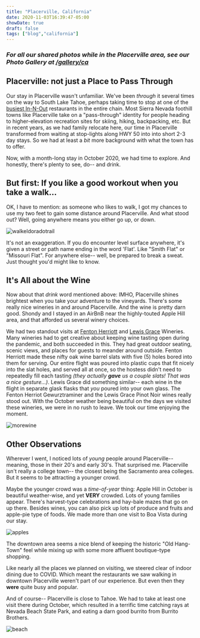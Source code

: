 ```yaml
---
title: "Placerville, California"
date: 2020-11-03T16:39:47-05:00
showDate: true
draft: false
tags: ["blog","california"]
---
```

### *For all our shared photos while in the Placerville area, see our Photo Gallery at [/gallery/ca](/gallery/ca)*

## Placerville: not just a Place to Pass Through
Our stay in Placerville wasn't unfamiliar.  We've been *through* it several times on the way to South Lake Tahoe, perhaps taking time to stop at one of the [busiest In-N-Out]() restaurants in the entire chain.  Most Sierra Nevada foothill towns like Placerville take on a "pass-through" identity for people heading to higher-elevation recreation sites for skiing, hiking, backpacking, etc. But in recent years, as we had family relocate here, our time in Placerville transformed from waiting at stop-lights along HWY 50 into into short 2-3 day stays.  So we had at least a *bit* more background with what the town has to offer.

Now, with a month-long stay in October 2020, we had time to explore.  And honestly, there's plenty to see, do-- and drink.

## But first:  If you like a good workout when you take a walk...
OK, I have to mention: as someone who likes to walk, I got my chances to use my two feet to gain some distance around Placerville.   And what stood out?  Well, going anywhere means you either go up, or down.

![walkeldoradotrail](/gallery/ca/ca_1.jpg)

It's not an exaggeration.  If you do encounter level surface anywhere, it's given a street or path name ending in the word 'Flat'.  Like "Smith Flat" or "Missouri Flat".  For anywhere else-- well, be prepared to break a sweat.  Just thought you'd might like to know.

## It's All about the Wine 
Now about that *drink* word mentioned above:  IMHO, Placerville shines brightest when you take your adventure to the vineyards.  There's some really nice wineries in and around Placerville.  And the wine is pretty darn good.  Shondy and I stayed in an AirBnB near the highly-touted Apple Hill area, and that afforded us several winery choices.   

We had two standout visits at [Fenton Herriott](https://www.fentonherriott.com/) and [Lewis Grace](https://gracepatriotwines.com/) Wineries.   Many wineries had to get creative about keeping wine tasting open during the pandemic, and both succeeded in this.  They had great outdoor seating, scenic views, and places for guests to meander around outside. Fenton Herriott made these nifty oak wine barrel slats with five (5) holes bored into them for serving.  Our entire flight was poured into plastic cups that fit nicely into the slat holes, and served all at once, so the hostess didn't need to repeatedly fill each tasting *(they actually **gave** us a couple slats! That was a nice gesture...)*.  Lewis Grace did something similar-- each wine in the flight in separate glask flasks that *you* poured into your own glass.   The Fenton Herriot Gewurztraminer and the Lewis Grace Pinot Noir wines really stood out.   With the October weather being beautiful on the days we visited these wineries, we were in no rush to leave.  We took our time enjoying the moment.

![morewine](/gallery/ca/ca_2.jpg)


## Other Observations
Wherever I went, I noticed lots of *young* people around Placerville-- meaning, those in their 20's and early 30's.  That surprised me.  Placerville isn't really a college town-- the closest being the Sacramento area colleges.  But it seems to be attracting a younger crowd.

Maybe the younger crowd was a *time-of-year* thing: Apple Hill in October is beautiful weather-wise, and yet **VERY** crowded.  Lots of young families appear. There's harvest-type celebrations and hay-bale mazes that go on up there.   Besides wines, you can also pick up lots of produce and fruits and apple-pie type of foods.   We made more than one visit to Boa Vista during our stay.

![apples](/gallery/ca/ca_9.jpg) 

The downtown area seems a nice blend of keeping the historic "Old Hang-Town" feel while mixing up with some more affluent boutique-type shopping.  

Like nearly all the places we planned on visiting, we steered clear of indoor dining due to COVID.  Which meant the restaurants we saw walking in downtown Placerville weren't part of our experience.  But even then they **were** quite busy and popular.

And of course-- Placerville is close to Tahoe.   We had to take at least one visit there during October, which resulted in a terrific time catching rays at Nevada Beach State Park, and eating a darn good burrito from Burrito Brothers.

![beach](/gallery/ca/ca_7.jpg) 